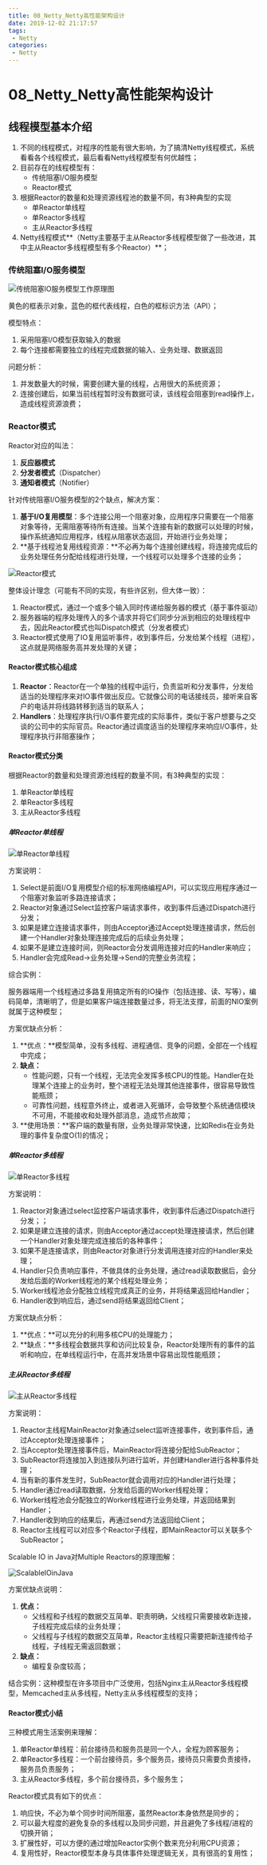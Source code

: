 ```yaml
---
title: 08_Netty_Netty高性能架构设计
date: 2019-12-02 21:17:57
tags: 
 - Netty
categories:
 - Netty
---
```


# 08_Netty_Netty高性能架构设计

## 线程模型基本介绍

1. 不同的线程模式，对程序的性能有很大影响，为了搞清Netty线程模式，系统看看各个线程模式，最后看看Netty线程模型有何优越性；
2. 目前存在的线程模型有：
   - 传统阻塞I/O服务模型
   - Reactor模式
3. 根据Reactor的数量和处理资源线程池的数量不同，有3种典型的实现
   - 单Reactor单线程
   - 单Reactor多线程
   - 主从Reactor多线程
4. Netty线程模式**（Netty主要基于主从Reactor多线程模型做了一些改进，其中主从Reactor多线程模型有多个Reactor）**；



### 传统阻塞I/O服务模型

![传统阻塞IO服务模型工作原理图](https://raw.githubusercontent.com/tomxwd/ImageHosting/master/blog/Netty/08%E4%BC%A0%E7%BB%9F%E9%98%BB%E5%A1%9EIO%E6%9C%8D%E5%8A%A1%E6%A8%A1%E5%9E%8B%E5%B7%A5%E4%BD%9C%E5%8E%9F%E7%90%86%E5%9B%BE.png)

黄色的框表示对象，蓝色的框代表线程，白色的框标识方法（API）；

模型特点：

1. 采用阻塞I/O模型获取输入的数据
2. 每个连接都需要独立的线程完成数据的输入、业务处理、数据返回

问题分析：

1. 并发数量大的时候，需要创建大量的线程，占用很大的系统资源；
2. 连接创建后，如果当前线程暂时没有数据可读，该线程会阻塞到read操作上，造成线程资源浪费；



### Reactor模式

Reactor对应的叫法：

1. **反应器模式**
2. **分发者模式**（Dispatcher）
3. **通知者模式**（Notifier）

针对传统阻塞I/O服务模型的2个缺点，解决方案：

1. **基于I/O复用模型**：多个连接公用一个阻塞对象，应用程序只需要在一个阻塞对象等待，无需阻塞等待所有连接。当某个连接有新的数据可以处理的时候，操作系统通知应用程序，线程从阻塞状态返回，开始进行业务处理；
2. **基于线程池复用线程资源：**不必再为每个连接创建线程，将连接完成后的业务处理任务分配给线程进行处理，一个线程可以处理多个连接的业务；

![Reactor模式](https://raw.githubusercontent.com/tomxwd/ImageHosting/master/blog/Netty/08Reactor%E6%A8%A1%E5%BC%8F.png)

整体设计理念（可能有不同的实现，有些许区别，但大体一致）：

1. Reactor模式，通过一个或多个输入同时传递给服务器的模式（基于事件驱动）
2. 服务器端的程序处理传入的多个请求并将它们同步分派到相应的处理线程中去，因此Reactor模式也叫Dispatch模式（分发者模式）
3. Reactor模式使用了IO复用监听事件，收到事件后，分发给某个线程（进程），这点就是网络服务高并发处理的关键；



#### Reactor模式核心组成

1. **Reactor**：Reactor在一个单独的线程中运行，负责监听和分发事件，分发给适当的处理程序来对IO事件做出反应。它就像公司的电话接线员，接听来自客户的电话并将线路转移到适当的联系人；
2. **Handlers**：处理程序执行I/O事件要完成的实际事件，类似于客户想要与之交谈的公司中的实际官员。Reactor通过调度适当的处理程序来响应I/O事件，处理程序执行非阻塞操作；



#### Reactor模式分类

根据Reactor的数量和处理资源池线程的数量不同，有3种典型的实现：

1. 单Reactor单线程
2. 单Reactor多线程
3. 主从Reactor多线程



##### 单Reactor单线程

![单Reactor单线程](https://raw.githubusercontent.com/tomxwd/ImageHosting/master/blog/Netty/08%E5%8D%95Reactor%E5%8D%95%E7%BA%BF%E7%A8%8B.png)

方案说明：

1. Select是前面I/O复用模型介绍的标准网络编程API，可以实现应用程序通过一个阻塞对象监听多路连接请求；
2. Reactor对象通过Select监控客户端请求事件，收到事件后通过Dispatch进行分发；
3. 如果是建立连接请求事件，则由Acceptor通过Accept处理连接请求，然后创建一个Handler对象处理连接完成后的后续业务处理；
4. 如果不是建立连接时间，则Reactor会分发调用连接对应的Handler来响应；
5. Handler会完成Read->业务处理->Send的完整业务流程；

综合实例：

服务器端用一个线程通过多路复用搞定所有的IO操作（包括连接、读、写等），编码简单，清晰明了，但是如果客户端连接数量过多，将无法支撑，前面的NIO案例就属于这种模型；

方案优缺点分析：

1. **优点：**模型简单，没有多线程、进程通信、竞争的问题，全部在一个线程中完成；
2. **缺点：**
   - 性能问题，只有一个线程，无法完全发挥多核CPU的性能。Handler在处理某个连接上的业务时，整个进程无法处理其他连接事件，很容易导致性能瓶颈；
   - 可靠性问题，线程意外终止，或者进入死循环，会导致整个系统通信模块不可用，不能接收和处理外部消息，造成节点故障；
3. **使用场景：**客户端的数量有限，业务处理非常快速，比如Redis在业务处理的事件复杂度O(1)的情况；



##### 单Reactor多线程

![单Reactor多线程](https://raw.githubusercontent.com/tomxwd/ImageHosting/master/blog/Netty/08%E5%8D%95Reactor%E5%A4%9A%E7%BA%BF%E7%A8%8B.png)

方案说明：

1. Reactor对象通过select监控客户端请求事件，收到事件后通过Dispatch进行分发；；
2. 如果是建立连接的请求，则由Acceptor通过accept处理连接请求，然后创建一个Handler对象处理完成连接后的各种事件；
3. 如果不是连接请求，则由Reactor对象进行分发调用连接对应的Handler来处理；
4. Handler只负责响应事件，不做具体的业务处理，通过read读取数据后，会分发给后面的Worker线程池的某个线程处理业务；
5. Worker线程池会分配独立线程完成真正的业务，并将结果返回给Handler；
6. Handler收到响应后，通过send将结果返回给Client；

方案优缺点分析：

1. **优点：**可以充分的利用多核CPU的处理能力；
2. **缺点：**多线程会数据共享和访问比较复杂，Reactor处理所有的事件的监听和响应，在单线程运行中，在高并发场景中容易出现性能瓶颈；



##### 主从Reactor多线程

![主从Reactor多线程](https://raw.githubusercontent.com/tomxwd/ImageHosting/master/blog/Netty/08%E4%B8%BB%E4%BB%8EReactor%E5%A4%9A%E7%BA%BF%E7%A8%8B.png)

方案说明：

1. Reactor主线程MainReactor对象通过select监听连接事件，收到事件后，通过Acceptor处理连接事件；
2. 当Acceptor处理连接事件后，MainReactor将连接分配给SubReactor；
3. SubReactor将连接加入到连接队列进行监听，并创建Handler进行各种事件处理；
4. 当有新的事件发生时，SubReactor就会调用对应的Handler进行处理；
5. Handler通过read读取数据，分发给后面的Worker线程处理；
6. Worker线程池会分配独立的Worker线程进行业务处理，并返回结果到Handler；
7. Handler收到响应的结果后，再通过send方法返回给Client；
8. Reactor主线程可以对应多个Reactor子线程，即MainReactor可以关联多个SubReactor；



Scalable IO in Java对Multiple Reactors的原理图解：

![ScalableIOinJava](https://raw.githubusercontent.com/tomxwd/ImageHosting/master/blog/Netty/08ScalableIOinJava.png)

方案优缺点说明：

1. **优点：**
   - 父线程和子线程的数据交互简单、职责明确，父线程只需要接收新连接，子线程完成后续的业务处理；
   - 父线程与子线程的数据交互简单，Reactor主线程只需要把新连接传给子线程，子线程无需返回数据；
2. **缺点：**
   - 编程复杂度较高；

结合实例：这种模型在许多项目中广泛使用，包括Nginx主从Reactor多线程模型，Memcached主从多线程，Netty主从多线程模型的支持；



#### Reactor模式小结

三种模式用生活案例来理解：

1. 单Reactor单线程：前台接待员和服务员是同一个人，全程为顾客服务；
2. 单Reactor多线程：一个前台接待员，多个服务员，接待员只需要负责接待，服务员负责服务；
3. 主从Reactor多线程，多个前台接待员，多个服务生；



Reactor模式具有如下的优点：

1. 响应快，不必为单个同步时间所阻塞，虽然Reactor本身依然是同步的；
2. 可以最大程度的避免复杂的多线程以及同步问题，并且避免了多线程/进程的切换开销；
3. 扩展性好，可以方便的通过增加Reactor实例个数来充分利用CPU资源；
4. 复用性好，Reactor模型本身与具体事件处理逻辑无关，具有很高的复用性；













